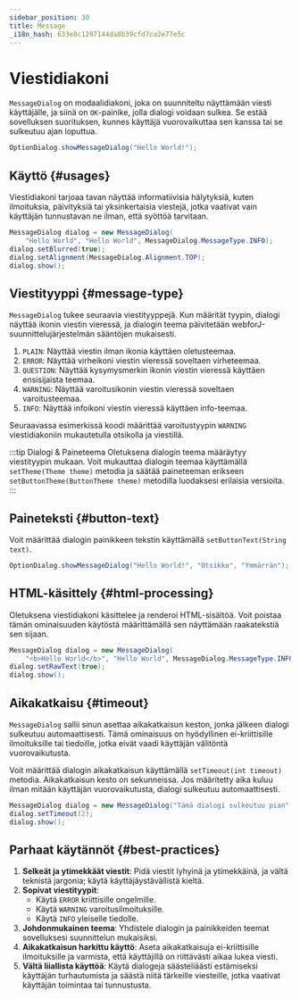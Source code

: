 ```yaml
---
sidebar_position: 30
title: Message
_i18n_hash: 633e8c1297144da8b39cfd7ca2e77e5c
---
```

# Viestidiakoni

<DocChip chip='shadow' />
<DocChip chip='since' label='24.02' />
<JavadocLink type="foundation" location="com/webforj/component/optiondialog/MessageDialog" top='true'/>

`MessageDialog` on modaalidiakoni, joka on suunniteltu näyttämään viesti käyttäjälle, ja siinä on `OK`-painike, jolla dialogi voidaan sulkea. Se estää sovelluksen suorituksen, kunnes käyttäjä vuorovaikuttaa sen kanssa tai se sulkeutuu ajan loputtua.

```java
OptionDialog.showMessageDialog("Hello World!");
```

## Käyttö {#usages}

Viestidiakoni tarjoaa tavan näyttää informatiivisia hälytyksiä, kuten ilmoituksia, päivityksiä tai yksinkertaisia viestejä, jotka vaativat vain käyttäjän tunnustavan ne ilman, että syöttöä tarvitaan.

```java showLineNumbers
MessageDialog dialog = new MessageDialog(
    "Hello World", "Hello World", MessageDialog.MessageType.INFO);
dialog.setBlurred(true);
dialog.setAlignment(MessageDialog.Alignment.TOP);
dialog.show();
```

## Viestityyppi {#message-type}

`MessageDialog` tukee seuraavia viestityyppejä. Kun määrität tyypin, dialogi näyttää ikonin viestin vieressä, ja dialogin teema päivitetään webforJ-suunnittelujärjestelmän sääntöjen mukaisesti.

1. `PLAIN`: Näyttää viestin ilman ikonia käyttäen oletusteemaa.
2. `ERROR`: Näyttää virheikoni viestin vieressä soveltaen virheteemaa.
3. `QUESTION`: Näyttää kysymysmerkin ikonin viestin vieressä käyttäen ensisijaista teemaa.
4. `WARNING`: Näyttää varoitusikonin viestin vieressä soveltaen varoitusteemaa.
5. `INFO`: Näyttää infoikoni viestin vieressä käyttäen info-teemaa.

Seuraavassa esimerkissä koodi määrittää varoitustyypin `WARNING` viestidiakoniin mukautetulla otsikolla ja viestillä.

<ComponentDemo 
path='/webforj/messagedialogtype?' 
javaE='https://raw.githubusercontent.com/webforj/webforj-documentation/refs/heads/main/src/main/java/com/webforj/samples/views/optiondialog/message/MessageDialogTypeView.java'
height = '350px'
/>

:::tip Dialogi & Paineteema
Oletuksena dialogin teema määräytyy viestityypin mukaan. Voit mukauttaa dialogin teemaa käyttämällä `setTheme(Theme theme)` metodia ja säätää paineteeman erikseen `setButtonTheme(ButtonTheme theme)` metodilla luodaksesi erilaisia versioita.
:::

## Paineteksti {#button-text}

Voit määrittää dialogin painikkeen tekstin käyttämällä `setButtonText(String text)`.

```java
OptionDialog.showMessageDialog("Hello World!", "Otsikko", "Ymmärrän");
```

## HTML-käsittely {#html-processing}

Oletuksena viestidiakoni käsittelee ja renderoi HTML-sisältöä. Voit poistaa tämän ominaisuuden käytöstä määrittämällä sen näyttämään raakatekstiä sen sijaan.

```java showLineNumbers
MessageDialog dialog = new MessageDialog(
    "<b>Hello World</b>", "Hello World", MessageDialog.MessageType.INFO);
dialog.setRawText(true);
dialog.show();
```

## Aikakatkaisu {#timeout}

`MessageDialog` sallii sinun asettaa aikakatkaisun keston, jonka jälkeen dialogi sulkeutuu automaattisesti. Tämä ominaisuus on hyödyllinen ei-kriittisille ilmoituksille tai tiedoille, jotka eivät vaadi käyttäjän välitöntä vuorovaikutusta.

Voit määrittää dialogin aikakatkaisun käyttämällä `setTimeout(int timeout)` metodia. Aikakatkaisun kesto on sekunneissa. Jos määritetty aika kuluu ilman mitään käyttäjän vuorovaikutusta, dialogi sulkeutuu automaattisesti.

```java showLineNumbers
MessageDialog dialog = new MessageDialog("Tämä dialogi sulkeutuu pian", "Aikakatkaisu");
dialog.setTimeout(2);
dialog.show();
```

## Parhaat käytännöt {#best-practices}

1. **Selkeät ja ytimekkäät viestit**: Pidä viestit lyhyinä ja ytimekkäinä, ja vältä teknistä jargonia; käytä käyttäjäystävällistä kieltä.
2. **Sopivat viestityypit**:
   - Käytä `ERROR` kriittisille ongelmille.
   - Käytä `WARNING` varoitusilmoituksille.
   - Käytä `INFO` yleiselle tiedolle.
3. **Johdonmukainen teema**: Yhdistele dialogin ja painikkeiden teemat sovelluksesi suunnittelun mukaisiksi.
4. **Aikakatkaisun harkittu käyttö**: Aseta aikakatkaisuja ei-kriittisille ilmoituksille ja varmista, että käyttäjillä on riittävästi aikaa lukea viesti.
5. **Vältä liiallista käyttöä**: Käytä dialogeja säästeliäästi estämiseksi käyttäjän turhautumista ja säästä niitä tärkeille viesteille, jotka vaativat käyttäjän toimintaa tai tunnustusta.
